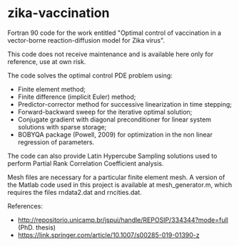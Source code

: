 # zika-vaccination
Fortran 90 code for the work entitled "Optimal control of vaccination in a vector-borne reaction-diffusion model for Zika virus".

This code does not receive maintenance and is available here only for reference, use at own risk.

The code solves the optimal control PDE problem using:
- Finite element method;
- Finite difference (implicit Euler) method;
- Predictor-corrector method for successive linearization in time stepping;
- Forward-backward sweep for the iterative optimal solution;
- Conjugate gradient with diagonal preconditioner for linear system solutions with sparse storage;
- BOBYQA package (Powell, 2009) for optimization in the non linear regression of parameters.

The code can also provide Latin Hypercube Sampling solutions used to perform Partial Rank Correlation Coefficient analysis.

Mesh files are necessary for a particular finite element mesh. A version of the Matlab code used in this project is available at mesh_generator.m, which requires the files rndata2.dat and rncities.dat.

References:
- http://repositorio.unicamp.br/jspui/handle/REPOSIP/334344?mode=full (PhD. thesis)
- https://link.springer.com/article/10.1007/s00285-019-01390-z
